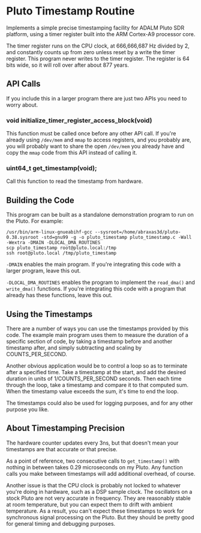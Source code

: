 # Pluto Timestamp Routine

Implements a simple precise timestamping facility for ADALM Pluto
SDR platform, using a timer register built into the ARM Cortex-A9
processor core.

The timer register runs on the CPU clock, at 666,666,687 Hz
divided by 2, and constantly counts up from zero unless reset
by a write the timer register. This program never writes to the
timer register. The register is 64 bits wide, so it will roll
over after about 877 years.

## API Calls
If you include this in a larger program there are just two APIs
you need to worry about.

### void initialize_timer_register_access_block(void)
This function must be called once before any other API call.
If you're already using `/dev/mem` and `mmap` to access registers,
and you probably are, you will probably want to share the open
`/dev/mem` you already have and copy the `mmap` code from this
API instead of calling it.

### uint64_t get_timestamp(void);
Call this function to read the timestamp from hardware.

## Building the Code
This program can be built as a standalone demonstration program
to run on the Pluto. For example:
```
/usr/bin/arm-linux-gnueabihf-gcc --sysroot=/home/abraxas3d/pluto-0.38.sysroot -std=gnu99 -g -o pluto_timestamp pluto_timestamp.c -Wall -Wextra -DMAIN -DLOCAL_DMA_ROUTINES
scp pluto_timestamp root@pluto.local:/tmp
ssh root@pluto.local /tmp/pluto_timestamp
```

`-DMAIN` enables the main program. If you're integrating this code
with a larger program, leave this out.

`-DLOCAL_DMA_ROUTINES` enables the program to implement the
`read_dma()` and `write_dma()` functions. If you're integrating
this code with a program that already has these functions, leave
this out.

## Using the Timestamps
There are a number of ways you can use the timestamps provided
by this code. The example main program uses them to measure the
duration of a specific section of code, by taking a timestamp
before and another timestamp after, and simply subtracting and
scaling by COUNTS_PER_SECOND.

Another obvious application would be to control a loop so as to
terminate after a specified time. Take a timestamp at the start,
and add the desired duration in units of 1/COUNTS_PER_SECOND
seconds. Then each time through the loop, take a timestamp and
compare it to that computed sum. When the timestamp value exceeds
the sum, it's time to end the loop.

The timestamps could also be used for logging purposes, and for
any other purpose you like.

## About Timestamping Precision
The hardware counter updates every 3ns, but that doesn't mean
your timestamps are that accurate or that precise.

As a point of reference, two consecutive calls to
`get_timestamp()` with nothing in between takes 0.29 microseconds
on my Pluto. Any function calls you make between timestamps
will add additional overhead, of course.

Another issue is that the CPU clock is probably not locked to
whatever you're doing in hardware, such as a DSP sample clock.
The oscillators on a stock Pluto are not very accurate in
frequency. They are reasonably stable at room temperature,
but you can expect them to drift with ambient temperature.
As a result, you can't expect these timestamps to work for
synchronous signal processing on the Pluto. But they should
be pretty good for general timing and debugging purposes.